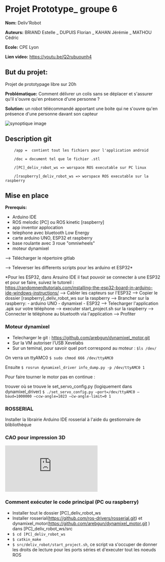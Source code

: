 # Projet Prototype_ groupe 6

**Nom:** Deliv'Robot

**Auteurs:** BRIAND Estelle _ DUPUIS Florian _ KAHAN Jérémie _ MATHOU Cédric

**Ecole:** CPE Lyon

**Lien video:** https://youtu.be/Q2rubuounh4 

## But du projet:
Projet de prototypage libre sur 20h

**Problématique:** Comment délivrer un colis sans se déplacer et s'assurer qu'il s'ouvre qu'en présence d'une personne ?​ 

**Solution:** un robot télécommandé apportant une boite qui ne s'ouvre qu'en présence d'une personne davant son capteur

![synoptique image](synoptique.png)

## Description git

        /app =  contient tout les fichiers pour l'application android

        /doc = document tel que le fichier .stl

        /[PC]_deliv_robot_ws => worspace ROS executable sur PC linux

        /[raspberry]_deliv_robot_ws => worspace ROS executable sur la raspberry
## Mise en place
**Prerequis:**
- Arduino IDE
- ROS melodic [PC] ou ROS kinetic [raspberry]
- app inventor applocation
- telephone avec bluetooth Low Energy
- carte arduino UNO, ESP32 et raspberry
- base roulante avec 3 roue "omniwheels"
- moteur dynamixel

--> Télécharger le répertoire gitlab

--> Televerser les differents scripts pour les arduino et ESP32*

*Pour les ESP32, dans Arsuino IDE il faut pouvoir se connecter à une ESP32 et pour se faire, suivez le tutoreil :
https://randomnerdtutorials.com/installing-the-esp32-board-in-arduino-ide-windows-instructions/
--> Cabler les capteurs sur l'ESP32
--> Copier le dossier [raspberry]_deliv_robot_ws sur la raspberry
--> Brancher sur la raspberry:
        - arduino UNO
        - dynamixel
        - ESP32
--> Telecharger l'application .apk sur votre téléphone
--> executer start_project.sh sur la raspberry
--> Connecter le téléphone au bluetooth via l'application
--> Profiter

### Moteur dynamixel
-	Telecharger le git : https://github.com/arebgun/dynamixel_motor.git
-	Sur la VM autoriser l’USB Xevelabs
-	Sur un teminal, pour savoir quel port correspond au moteur : ```$ls /dev/```

On verra un ttyAMC0 ```$ sudo chmod 666 /dev/ttyAMC0```

Ensuite ```$ rosrun dynamixel_driver info_dump.py -p /dev/ttyAMC0 1```

Pour faire tourner le motor pas en continue :  

trouver où se trouve le set_servo_config.py (logiquement dans dynamixel_driver)
```$ ./set_servo_config.py –port=/dev/ttyAMC0 –baud=1000000 –ccw-angle=1023 –cw-angle-limit=0 1```

### ROSSERIAL
Installer la librairie Arduino IDE rosserial à l'aide du gestionnaire de blibliothèque

### CAO pour impression 3D
![CAO](https://github.com/jeremie-kahan/delivrobot/blob/master/CAO.STL)

### Comment exécuter le code principal (PC ou raspberry)
- Installer tout le dossier [PC]_deliv_robot_ws
- Installer rosserial(https://github.com/ros-drivers/rosserial.git) et dynamixel_motor(https://github.com/arebgun/dynamixel_motor.git ) dans [PC]_deliv_robot_ws/src
- ```$ cd [PC]_deliv_robot_ws```
- ```$ catkin_make```
- ```$ src/deliv_robot/start_project.sh```, ce script va s'occuper de donner les droits de lecture pour les ports séries et d'executer tout les noeuds ROS

